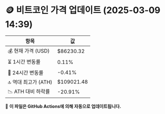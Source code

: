 # 🪙 비트코인 가격 업데이트 (2025-03-09 14:39)

| 항목                | 값 |
|--------------------|----------------|
| 💰 현재 가격 (USD) | $86230.32 |
| ⏳ 1시간 변동률    | 0.11% |
| 📆 24시간 변동률   | -0.41% |
| 🔝 역대 최고가 (ATH) | $109021.48 |
| 📉 ATH 대비 하락률 | -20.91% |

🔄 **이 파일은 GitHub Actions에 의해 자동으로 업데이트됩니다.**
